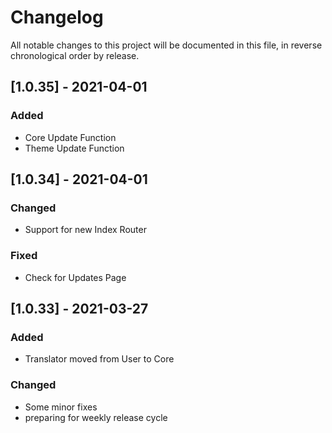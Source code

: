 # Changelog

All notable changes to this project will be documented in this file, in reverse chronological order by release.

## [1.0.35] - 2021-04-01

### Added
- Core Update Function
- Theme Update Function

## [1.0.34] - 2021-04-01

### Changed

- Support for new Index Router

### Fixed

- Check for Updates Page

## [1.0.33] - 2021-03-27

### Added

- Translator moved from User to Core

### Changed

- Some minor fixes
- preparing for weekly release cycle
